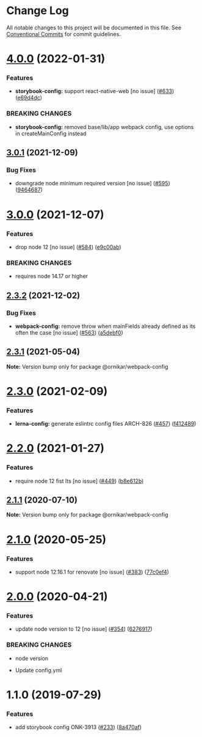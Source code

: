 # Change Log

All notable changes to this project will be documented in this file.
See [Conventional Commits](https://conventionalcommits.org) for commit guidelines.

# [4.0.0](https://github.com/ornikar/shared-configs/compare/@ornikar/webpack-config@3.0.1...@ornikar/webpack-config@4.0.0) (2022-01-31)


### Features

* **storybook-config:** support react-native-web [no issue] ([#633](https://github.com/ornikar/shared-configs/issues/633)) ([e69d4dc](https://github.com/ornikar/shared-configs/commit/e69d4dcf0d611bb396a06639c15d602f969053f6))


### BREAKING CHANGES

* **storybook-config:** removed base/lib/app webpack config, use options in createMainConfig instead 





## [3.0.1](https://github.com/ornikar/shared-configs/compare/@ornikar/webpack-config@3.0.0...@ornikar/webpack-config@3.0.1) (2021-12-09)


### Bug Fixes

* downgrade node minimum required version [no issue] ([#595](https://github.com/ornikar/shared-configs/issues/595)) ([9464687](https://github.com/ornikar/shared-configs/commit/9464687f55aed4a2e683f5d3b992300d000a2b30))





# [3.0.0](https://github.com/ornikar/shared-configs/compare/@ornikar/webpack-config@2.3.2...@ornikar/webpack-config@3.0.0) (2021-12-07)


### Features

* drop node 12 [no issue] ([#584](https://github.com/ornikar/shared-configs/issues/584)) ([e9c00ab](https://github.com/ornikar/shared-configs/commit/e9c00abb5ed3a9c60993b6c652566dd7e71a97e1))


### BREAKING CHANGES

* requires node 14.17 or higher 





## [2.3.2](https://github.com/ornikar/shared-configs/compare/@ornikar/webpack-config@2.3.1...@ornikar/webpack-config@2.3.2) (2021-12-02)


### Bug Fixes

* **webpack-config:** remove throw when mainFields already defined as its often the case [no issue] ([#563](https://github.com/ornikar/shared-configs/issues/563)) ([a5debf0](https://github.com/ornikar/shared-configs/commit/a5debf07b5164521a7c8deb398a6aaf93b4f5449))





## [2.3.1](https://github.com/ornikar/shared-configs/compare/@ornikar/webpack-config@2.3.0...@ornikar/webpack-config@2.3.1) (2021-05-04)

**Note:** Version bump only for package @ornikar/webpack-config





# [2.3.0](https://github.com/ornikar/shared-configs/compare/@ornikar/webpack-config@2.2.0...@ornikar/webpack-config@2.3.0) (2021-02-09)


### Features

* **lerna-config:** generate eslintrc config files ARCH-826 ([#457](https://github.com/ornikar/shared-configs/issues/457)) ([f412489](https://github.com/ornikar/shared-configs/commit/f4124895ed15b48519826b16ed515207be97b41c))





# [2.2.0](https://github.com/ornikar/shared-configs/compare/@ornikar/webpack-config@2.1.1...@ornikar/webpack-config@2.2.0) (2021-01-27)


### Features

* require node 12 fist lts [no issue] ([#449](https://github.com/ornikar/shared-configs/issues/449)) ([b8e612b](https://github.com/ornikar/shared-configs/commit/b8e612bc7e0573fd52023f8eea78e95e321567e5))





## [2.1.1](https://github.com/ornikar/shared-configs/compare/@ornikar/webpack-config@2.1.0...@ornikar/webpack-config@2.1.1) (2020-07-10)

**Note:** Version bump only for package @ornikar/webpack-config





# [2.1.0](https://github.com/ornikar/shared-configs/compare/@ornikar/webpack-config@2.0.0...@ornikar/webpack-config@2.1.0) (2020-05-25)


### Features

* support node 12.16.1 for renovate [no issue] ([#383](https://github.com/ornikar/shared-configs/issues/383)) ([77c0ef4](https://github.com/ornikar/shared-configs/commit/77c0ef4))





# [2.0.0](https://github.com/ornikar/shared-configs/compare/@ornikar/webpack-config@1.1.0...@ornikar/webpack-config@2.0.0) (2020-04-21)


### Features

* update node version to 12 [no issue] ([#354](https://github.com/ornikar/shared-configs/issues/354)) ([6276917](https://github.com/ornikar/shared-configs/commit/6276917))


### BREAKING CHANGES

* node version

* Update config.yml





# 1.1.0 (2019-07-29)


### Features

* add storybook config ONK-3913 ([#233](https://github.com/ornikar/shared-configs/issues/233)) ([8a470af](https://github.com/ornikar/shared-configs/commit/8a470af))
